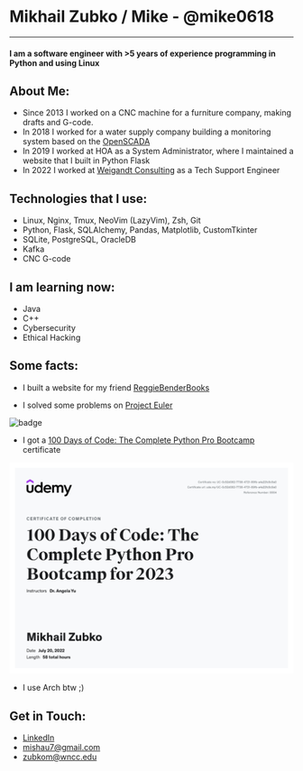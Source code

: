 <!--
**mike0618/mike0618** is a ✨ _special_ ✨ repository because its `README.md` (this file) appears on your GitHub profile.

Here are some ideas to get you started:

- 🔭 I’m currently working on ...
- 🌱 I’m currently learning ...
- 👯 I’m looking to collaborate on ...
- 🤔 I’m looking for help with ...
- 💬 Ask me about ...
- 📫 How to reach me: ...
- 😄 Pronouns: ...
- ⚡ Fun fact: ...
-->
# Mikhail Zubko / Mike - @mike0618

---

#### I am a software engineer with >5 years of experience programming in Python and using Linux

## About Me:

- Since 2013 I worked on a CNC machine for a furniture company, making drafts and G-code.
- In 2018 I worked for a water supply company building a monitoring system based on the [OpenSCADA](http://oscada.org/en)
- In 2019 I worked at HOA as a System Administrator, where I maintained a website that I built in Python Flask
- In 2022 I worked at [Weigandt Consulting](https://www.weigandt-consulting.com/) as a Tech Support Engineer

## Technologies that I use:

- Linux, Nginx, Tmux, NeoVim (LazyVim), Zsh, Git
- Python, Flask, SQLAlchemy, Pandas, Matplotlib, CustomTkinter
- SQLite, PostgreSQL, OracleDB
- Kafka
- CNC G-code

## I am learning now:

- Java
- C++
- Cybersecurity
- Ethical Hacking

## Some facts: 

- I built a website for my friend [ReggieBenderBooks](https://reggiebenderbooks.com)

- I solved some problems on [Project Euler](https://projecteuler.net/archives) 

![badge](https://projecteuler.net/profile/mike0618.png)
- I got a [100 Days of Code: The Complete Python Pro Bootcamp](https://www.udemy.com/course/100-days-of-code/) certificate 

![certificate](https://github.com/mike0618/mike0618/blob/main/UC-0c52d082-7738-4721-89fb-a4a22fc8c9a0.jpg)
- I use Arch btw ;)

## Get in Touch:

- [LinkedIn](linkedin.com/in/mikhail-zubko-47817720b/)
- [mishau7@gmail.com](mailto:mishau7@gmail.com)
- [zubkom@wncc.edu](mailto:zubkom@wncc.edu)
